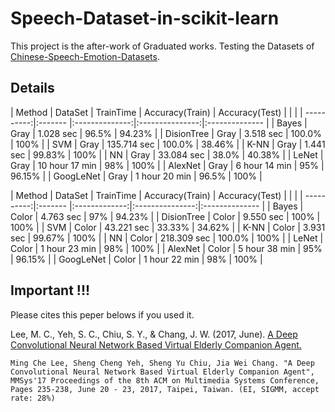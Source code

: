 # Speech-Dataset-in-scikit-learn

This project is the after-work of Graduated works.
Testing the Datasets of [Chinese-Speech-Emotion-Datasets](https://github.com/artmusic0/Chinese-Speech-Emotion-Datasets).

## Details

| Method     | DataSet | TrainTime      | Accuracy(Train) | Accuracy(Test) |
|                                                                          |
| ----------:|:------- |:--------------:|:---------------:|:-------------- |
| Bayes      | Gray    | 1.028 sec      | 96.5%           | 94.23%         |
| DisionTree | Gray    | 3.518 sec      | 100.0%          | 100%           |
| SVM        | Gray    | 135.714 sec    | 100.0%          | 38.46%         |
| K-NN       | Gray    | 1.441 sec      | 99.83%          | 100%           |
| NN         | Gray    | 33.084 sec     | 38.0%           | 40.38%         |
| LeNet      | Gray    | 10 hour 17 min | 98%             | 100%           |
| AlexNet    | Gray    | 6 hour 14 min  | 95%             | 96.15%         |
| GoogLeNet  | Gray    | 1 hour 20 min  | 96.5%           | 100%           |

| Method     | DataSet | TrainTime     | Accuracy(Train) | Accuracy(Test) |
|                                                                         |
| ----------:|:------- |:-------------:|:---------------:|:-------------- |
| Bayes      | Color   | 4.763 sec     | 97%             | 94.23%         |
| DisionTree | Color   | 9.550 sec     | 100%            | 100%           |
| SVM        | Color   | 43.221 sec    | 33.33%          | 34.62%         |
| K-NN       | Color   | 3.931 sec     | 99.67%          | 100%           |
| NN         | Color   | 218.309 sec   | 100.0%          | 100%           |
| LeNet      | Color   | 1 hour 23 min | 98%             | 100%           |
| AlexNet    | Color   | 5 hour 38 min | 95%             | 96.15%         |
| GoogLeNet  | Color   | 1 hour 22 min | 98%             | 100%           |

## Important !!!

Please cites this peper belows if you used it.

Lee, M. C., Yeh, S. C., Chiu, S. Y., & Chang, J. W. (2017, June). [A Deep Convolutional Neural Network Based Virtual Elderly Companion Agent.](http://dl.acm.org/citation.cfm?id=3083220)

```
Ming Che Lee, Sheng Cheng Yeh, Sheng Yu Chiu, Jia Wei Chang. "A Deep Convolutional Neural Network Based Virtual Elderly Companion Agent", MMSys'17 Proceedings of the 8th ACM on Multimedia Systems Conference, Pages 235-238, June 20 - 23, 2017, Taipei, Taiwan. (EI, SIGMM, accept rate: 28%)
```
